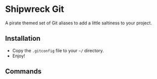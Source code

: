 # Shipwreck Git
A pirate themed set of Git aliases to add a little saltiness to your project.

## Installation
* Copy the `.gitconfig` file to your `~/` directory.
* Enjoy!

## Commands
